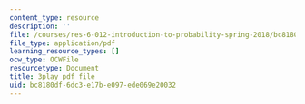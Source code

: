 ```yaml
---
content_type: resource
description: ''
file: /courses/res-6-012-introduction-to-probability-spring-2018/bc8180df6dc3e17be097ede069e20032_KdAsNQVdaNk.pdf
file_type: application/pdf
learning_resource_types: []
ocw_type: OCWFile
resourcetype: Document
title: 3play pdf file
uid: bc8180df-6dc3-e17b-e097-ede069e20032
---
```

